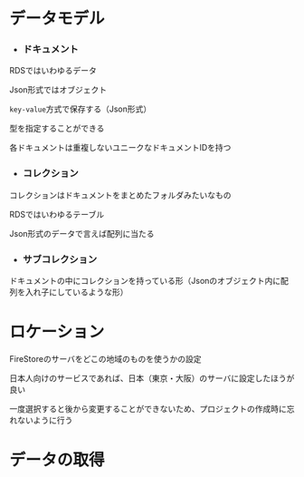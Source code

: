 # データモデル

- ### ドキュメント

RDSではいわゆるデータ

Json形式ではオブジェクト

`key-value`方式で保存する（Json形式）

型を指定することができる

各ドキュメントは重複しないユニークなドキュメントIDを持つ

- ### コレクション

コレクションはドキュメントをまとめたフォルダみたいなもの

RDSではいわゆるテーブル

Json形式のデータで言えば配列に当たる

- ### サブコレクション

ドキュメントの中にコレクションを持っている形（Jsonのオブジェクト内に配列を入れ子にしているような形）

# ロケーション

FireStoreのサーバをどこの地域のものを使うかの設定

日本人向けのサービスであれば、日本（東京・大阪）のサーバに設定したほうが良い

一度選択すると後から変更することができないため、プロジェクトの作成時に忘れないように行う

# データの取得

